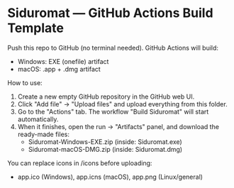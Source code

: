 Siduromat — GitHub Actions Build Template
========================================
Push this repo to GitHub (no terminal needed). GitHub Actions will build:
- Windows: EXE (onefile) artifact
- macOS: .app + .dmg artifact

How to use:
1) Create a new empty GitHub repository in the GitHub web UI.
2) Click "Add file" → "Upload files" and upload everything from this folder.
3) Go to the "Actions" tab. The workflow "Build Siduromat" will start automatically.
4) When it finishes, open the run → "Artifacts" panel, and download the ready-made files:
   - Siduromat-Windows-EXE.zip  (inside: Siduromat.exe)
   - Siduromat-macOS-DMG.zip   (inside: Siduromat.dmg)

You can replace icons in /icons before uploading:
- app.ico (Windows), app.icns (macOS), app.png (Linux/general)
